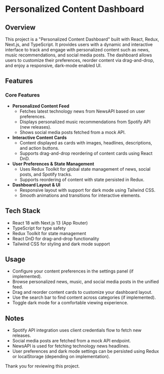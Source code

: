 # Personalized Content Dashboard

## Overview
This project is a "Personalized Content Dashboard" built with React, Redux, Next.js, and TypeScript. It provides users with a dynamic and interactive interface to track and engage with personalized content such as news, music recommendations, and social media posts. The dashboard allows users to customize their preferences, reorder content via drag-and-drop, and enjoy a responsive, dark-mode enabled UI.

## Features

### Core Features
- **Personalized Content Feed**  
  - Fetches latest technology news from NewsAPI based on user preferences.  
  - Displays personalized music recommendations from Spotify API (new releases).  
  - Shows social media posts fetched from a mock API.  
- **Interactive Content Cards**  
  - Content displayed as cards with images, headlines, descriptions, and action buttons.  
  - Supports drag-and-drop reordering of content cards using React DnD.  
- **User Preferences & State Management**  
  - Uses Redux Toolkit for global state management of news, social posts, and Spotify tracks.  
  - Supports reordering of content with state persisted in Redux.  
- **Dashboard Layout & UI**  
  - Responsive layout with support for dark mode using Tailwind CSS.  
  - Smooth animations and transitions for interactive elements.  

## Tech Stack
- React 18 with Next.js 13 (App Router)  
- TypeScript for type safety  
- Redux Toolkit for state management  
- React DnD for drag-and-drop functionality  
- Tailwind CSS for styling and dark mode support  

## Usage
- Configure your content preferences in the settings panel (if implemented).  
- Browse personalized news, music, and social media posts in the unified feed.  
- Drag and reorder content cards to customize your dashboard layout.  
- Use the search bar to find content across categories (if implemented).  
- Toggle dark mode for a comfortable viewing experience.  


## Notes
- Spotify API integration uses client credentials flow to fetch new releases.  
- Social media posts are fetched from a mock API endpoint.  
- NewsAPI is used for fetching technology news headlines.  
- User preferences and dark mode settings can be persisted using Redux or localStorage (depending on implementation).  


Thank you for reviewing this project.
